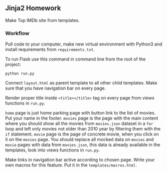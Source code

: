  ## Jinja2 Homework
Make Top IMDb site from templates.

### Workflow
Pull code to your computer, make new virtual environment with Python3 and install requirements from `requirements.txt`.

To run Flask use this command in command line from the root of the project:
```shell
python run.py
```

Connect `layout.html` as parent template to all other child templates. Make sure that you have navigation bar on every page.

Render proper title inside `<title></title>` tag on every page from views functions in `run.py`.

`home` page is just home parking page with button link to the list of movies. Put your name in the footer.
`movies` page is the page with the main content where you should show all the movies from `movies.json` dataset in a `for` loop and left only movies not older than 2010 year by filtering them with the `if` statement.
`movie` page is the page of concrete movie, when you click on it on the `movies` page.
You should replace all mocked data on `movies` and `movie` pages with data from `movies.json`, this data is already available in the templates, look into views functions in `run.py`.

Make links in navigation bar active according to chosen page. Write your own macros for this feature. Put it in the `templates/macros.html`.